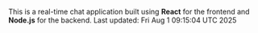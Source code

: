 This is a real-time chat application built using **React** for the frontend and **Node.js** for the backend.
Last updated: Fri Aug  1 09:15:04 UTC 2025
